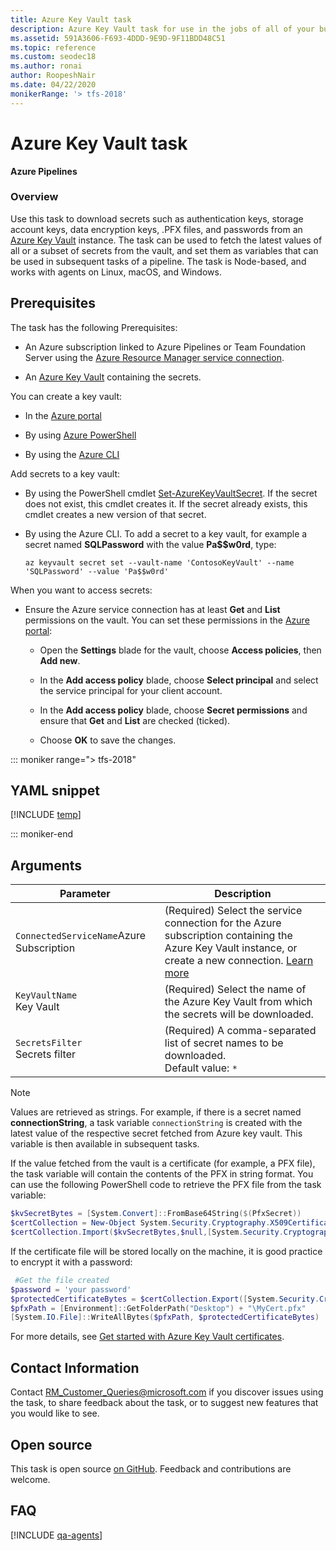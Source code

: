 ```yaml
---
title: Azure Key Vault task
description: Azure Key Vault task for use in the jobs of all of your build and release pipelines in Azure Pipelines and TFS
ms.assetid: 591A3606-F693-4DDD-9E9D-9F11BDD48C51
ms.topic: reference
ms.custom: seodec18
ms.author: ronai
author: RoopeshNair
ms.date: 04/22/2020
monikerRange: '> tfs-2018'
---
```


# Azure Key Vault task

**Azure Pipelines**

### Overview

Use this task to download secrets such as authentication keys, storage account keys, data encryption keys, .PFX files, and passwords
from an [Azure Key Vault](/rest/api/keyvault/about-keys--secrets-and-certificates) instance.
The task can be used to fetch the latest values of all or a subset of secrets from the vault, and set them as variables that can be used in subsequent tasks of a pipeline.
The task is Node-based, and works with agents on Linux, macOS, and Windows.

## Prerequisites

The task has the following Prerequisites:

* An Azure subscription linked to Azure Pipelines or Team Foundation Server using the [Azure Resource Manager service connection](../../library/connect-to-azure.md).

* An [Azure Key Vault](https://azure.microsoft.com/services/key-vault/) containing the secrets.

You can create a key vault:

* In the [Azure portal](https://ms.portal.azure.com/#create/Microsoft.KeyVault)

* By using [Azure PowerShell](/azure/key-vault/key-vault-get-started)

* By using the [Azure CLI](/azure/key-vault/key-vault-manage-with-cli2)

Add secrets to a key vault:

* By using the PowerShell cmdlet [Set-AzureKeyVaultSecret](/powershell/module/azurerm.keyvault/set-azurekeyvaultsecret).
  If the secret does not exist, this cmdlet creates it. If the secret already exists, this cmdlet creates a new version of that secret.

* By using the Azure CLI. To add a secret to a key vault, for example a secret named **SQLPassword** with the value **Pa$$w0rd**, type:

  `az keyvault secret set --vault-name 'ContosoKeyVault' --name 'SQLPassword' --value 'Pa$$w0rd'`

When you want to access secrets:

* Ensure the Azure service connection has at least **Get** and **List** permissions
  on the vault. You can set these permissions in the [Azure portal](https://portal.azure.com):

  - Open the **Settings** blade for the vault, choose **Access policies**, then **Add new**.

  - In the **Add access policy** blade, choose **Select principal** and select the service principal for your client account.

  - In the **Add access policy** blade, choose **Secret permissions** and ensure that **Get** and **List** are checked (ticked).

  - Choose **OK** to save the changes.<p />

::: moniker range="> tfs-2018"

## YAML snippet

[!INCLUDE [temp](../includes/yaml/AzureKeyVaultV1.md)]

::: moniker-end

## Arguments

| Parameter | Description |
| --------- | ----------- |
|`ConnectedServiceName`<r/>Azure Subscription| (Required) Select the service connection for the Azure subscription containing the Azure Key Vault instance, or create a new connection. [Learn more](../../library/connect-to-azure.md) |
|`KeyVaultName`<br/>Key Vault| (Required) Select the name of the Azure Key Vault from which the secrets will be downloaded. |
|`SecretsFilter`<br/>Secrets filter| (Required) A comma-separated list of secret names to be downloaded. <br/>Default value: `*`|

> [!NOTE]
> Values are retrieved as strings. For example, if there is a secret named **connectionString**,
> a task variable `connectionString` is created with the latest value of the respective secret
> fetched from Azure key vault. This variable is then available in subsequent tasks.

If the value fetched from the vault is a certificate (for example, a PFX file), the task variable
will contain the contents of the PFX in string format. You can use the following PowerShell code
to retrieve the PFX file from the task variable:
 
```powershell
$kvSecretBytes = [System.Convert]::FromBase64String($(PfxSecret))
$certCollection = New-Object System.Security.Cryptography.X509Certificates.X509Certificate2Collection
$certCollection.Import($kvSecretBytes,$null,[System.Security.Cryptography.X509Certificates.X509KeyStorageFlags]::Exportable)
```

If the certificate file will be stored locally on the machine, it is good practice
to encrypt it with a password: 

```powershell
 #Get the file created
$password = 'your password'
$protectedCertificateBytes = $certCollection.Export([System.Security.Cryptography.X509Certificates.X509ContentType]::Pkcs12, $password)
$pfxPath = [Environment]::GetFolderPath("Desktop") + "\MyCert.pfx"
[System.IO.File]::WriteAllBytes($pfxPath, $protectedCertificateBytes)
```

For more details, see [Get started with Azure Key Vault certificates](https://blogs.technet.microsoft.com/kv/2016/09/26/get-started-with-azure-key-vault-certificates).

## Contact Information

Contact [RM\_Customer\_Queries@microsoft.com](mailto:RM_Customer_Queries@microsoft.com) if you discover issues using the task, to share feedback about the task,
or to suggest new features that you would like to see.

## Open source

This task is open source [on GitHub](https://github.com/Microsoft/azure-pipelines-tasks). Feedback and contributions are welcome.

## FAQ
<!-- BEGINSECTION class="md-qanda" -->

[!INCLUDE [qa-agents](../../includes/qa-agents.md)]

<!-- ENDSECTION -->

